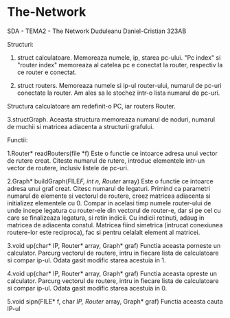# The-Network
SDA - TEMA2 - The Network
Duduleanu Daniel-Cristian
323AB


Structuri:

1. struct calculatoare. Memoreaza numele, ip, starea pc-ului. "Pc index" si "router index" memoreaza al catelea pc e conectat la router, respectiv la ce router e conectat.

2. struct routers. Memoreaza numele si ip-ul router-ului, numarul de pc-uri conectate la router.
Am ales sa le stochez intr-o lista numarul de pc-uri.

Structura calculatoare am redefinit-o PC, iar routers Router.

3.structGraph. Aceasta structura memoreaza numarul de noduri, numarul de muchii si matricea adiacenta a
structurii grafului.

Functii:

1.Router* readRouters(file *f)
Este o functie ce intoarce adresa unui vector de rutere creat.
Citeste numarul de rutere, introduc elementele intr-un vector de routere, inclusiv listele de 
pc-uri.

2.Graph* buildGraph(FILE*F, int n, Router* array)
Este o functie ce intoarce adresa unui graf creat.
Citesc numarul de legaturi.
Primind ca parametri numarul de elemente si vectorul de routere, creez matricea adiacenta si
initializez elementele cu 0.
Compar in acelasi timp numele router-ului de unde incepe legatura cu router-ele
din vectorul de router-e, dar si pe cel cu care se finalizeaza legatura, si
retin indicii. Cu indicii retinuti, adaug in matricea de adiacenta constul.
Matricea fiind simetrica (intrucat conexiunea routere-lor este reciproca),
fac si pentru celalalt element al matricei.

3.void up(char* IP, Router* array, Graph* graf)
Functia aceasta porneste un calculator.
Parcurg vectorul de routere, intru in fiecare lista de calculatoare si compar 
ip-ul. Odata gasit modific starea acestuia in 1.

4.void up(char* IP, Router* array, Graph* graf)
Functia aceasta opreste un calculator.
Parcurg vectorul de routere, intru in fiecare lista de calculatoare si compar 
ip-ul. Odata gasit modific starea acestuia in 0.

5.void sipn(FILE* f, char *IP, Router* array, Graph* graf)
Functia aceasta cauta IP-ul
